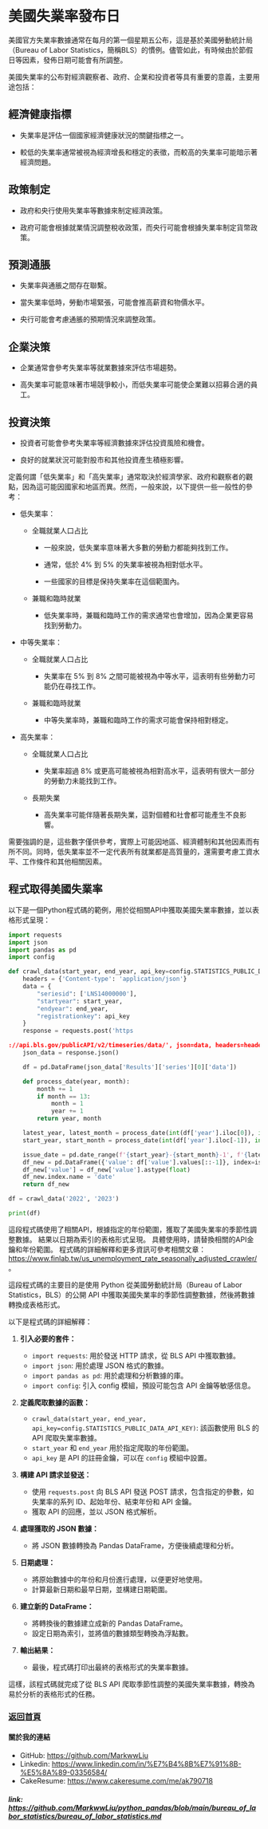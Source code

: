 # 美國失業率發布日

美國官方失業率數據通常在每月的第一個星期五公布，這是基於美國勞動統計局（Bureau of Labor Statistics，簡稱BLS）的慣例。儘管如此，有時候由於節假日等因素，發佈日期可能會有所調整。

美國失業率的公布對經濟觀察者、政府、企業和投資者等具有重要的意義，主要用途包括：

## 經濟健康指標

- 失業率是評估一個國家經濟健康狀況的關鍵指標之一。

- 較低的失業率通常被視為經濟增長和穩定的表徵，而較高的失業率可能暗示著經濟問題。

## 政策制定

- 政府和央行使用失業率等數據來制定經濟政策。

- 政府可能會根據就業情況調整稅收政策，而央行可能會根據失業率制定貨幣政策。

## 預測通脹

- 失業率與通脹之間存在聯繫。

- 當失業率低時，勞動市場緊張，可能會推高薪資和物價水平。

- 央行可能會考慮通脹的預期情況來調整政策。

## 企業決策

- 企業通常會參考失業率等就業數據來評估市場趨勢。

- 高失業率可能意味著市場競爭較小，而低失業率可能使企業難以招募合適的員工。

## 投資決策

- 投資者可能會參考失業率等經濟數據來評估投資風險和機會。

- 良好的就業狀況可能對股市和其他投資產生積極影響。

定義何謂「低失業率」和「高失業率」通常取決於經濟學家、政府和觀察者的觀點，因為這可能因國家和地區而異。然而，一般來說，以下提供一些一般性的參考：

- 低失業率：

   - 全職就業人口占比

      - 一般來說，低失業率意味著大多數的勞動力都能夠找到工作。

      - 通常，低於 4% 到 5% 的失業率被視為相對低水平。

      - 一些國家的目標是保持失業率在這個範圍內。

   - 兼職和臨時就業

      - 低失業率時，兼職和臨時工作的需求通常也會增加，因為企業更容易找到勞動力。

- 中等失業率：

   - 全職就業人口占比

      - 失業率在 5% 到 8% 之間可能被視為中等水平，這表明有些勞動力可能仍在尋找工作。

   - 兼職和臨時就業

      - 中等失業率時，兼職和臨時工作的需求可能會保持相對穩定。

- 高失業率：

   - 全職就業人口占比

      - 失業率超過 8% 或更高可能被視為相對高水平，這表明有很大一部分的勞動力未能找到工作。

   - 長期失業

      - 高失業率可能伴隨著長期失業，這對個體和社會都可能產生不良影響。

需要強調的是，這些數字僅供參考，實際上可能因地區、經濟體制和其他因素而有所不同。同時，低失業率並不一定代表所有就業都是高質量的，還需要考慮工資水平、工作條件和其他相關因素。

## 程式取得美國失業率

以下是一個Python程式碼的範例，用於從相關API中獲取美國失業率數據，並以表格形式呈現：

```python
import requests
import json
import pandas as pd
import config

def crawl_data(start_year, end_year, api_key=config.STATISTICS_PUBLIC_DATA_API_KEY):
    headers = {'Content-type': 'application/json'}
    data = {
        "seriesid": ['LNS14000000'],
        "startyear": start_year,
        "endyear": end_year,
        "registrationkey": api_key
    }
    response = requests.post('https

://api.bls.gov/publicAPI/v2/timeseries/data/', json=data, headers=headers)
    json_data = response.json()

    df = pd.DataFrame(json_data['Results']['series'][0]['data'])

    def process_date(year, month):
        month += 1
        if month == 13:
            month = 1
            year += 1
        return year, month

    latest_year, latest_month = process_date(int(df['year'].iloc[0]), int(df['period'].iloc[0].replace('M', '')))
    start_year, start_month = process_date(int(df['year'].iloc[-1]), int(df['period'].iloc[-1].replace('M', '')))

    issue_date = pd.date_range(f'{start_year}-{start_month}-1', f'{latest_year}-{latest_month}-1', freq='MS') + pd.tseries.offsets.DateOffset(days=9)
    df_new = pd.DataFrame({'value': df['value'].values[::-1]}, index=issue_date)
    df_new['value'] = df_new['value'].astype(float)
    df_new.index.name = 'date'
    return df_new

df = crawl_data('2022', '2023')

print(df)
```

這段程式碼使用了相關API，根據指定的年份範圍，獲取了美國失業率的季節性調整數據。
結果以日期為索引的表格形式呈現。
具體使用時，請替換相關的API金鑰和年份範圍。
程式碼的詳細解釋和更多資訊可參考相關文章：<https://www.finlab.tw/us_unemployment_rate_seasonally_adjusted_crawler/>。

這段程式碼的主要目的是使用 Python 從美國勞動統計局（Bureau of Labor Statistics，BLS）的公開 API 中獲取美國失業率的季節性調整數據，然後將數據轉換成表格形式。

以下是程式碼的詳細解釋：

1. **引入必要的套件：**
   - `import requests`: 用於發送 HTTP 請求，從 BLS API 中獲取數據。
   - `import json`: 用於處理 JSON 格式的數據。
   - `import pandas as pd`: 用於處理和分析數據的庫。
   - `import config`: 引入 config 模組，預設可能包含 API 金鑰等敏感信息。

2. **定義爬取數據的函數：**
   - `crawl_data(start_year, end_year, api_key=config.STATISTICS_PUBLIC_DATA_API_KEY)`: 該函數使用 BLS 的 API 爬取失業率數據。
   - `start_year` 和 `end_year` 用於指定爬取的年份範圍。
   - `api_key` 是 API 的註冊金鑰，可以在 `config` 模組中設置。

3. **構建 API 請求並發送：**
   - 使用 `requests.post` 向 BLS API 發送 POST 請求，包含指定的參數，如失業率的系列 ID、起始年份、結束年份和 API 金鑰。
   - 獲取 API 的回應，並以 JSON 格式解析。

4. **處理獲取的 JSON 數據：**
   - 將 JSON 數據轉換為 Pandas DataFrame，方便後續處理和分析。

5. **日期處理：**
   - 將原始數據中的年份和月份進行處理，以便更好地使用。
   - 計算最新日期和最早日期，並構建日期範圍。

6. **建立新的 DataFrame：**
   - 將轉換後的數據建立成新的 Pandas DataFrame。
   - 設定日期為索引，並將值的數據類型轉換為浮點數。

7. **輸出結果：**
   - 最後，程式碼打印出最終的表格形式的失業率數據。

這樣，該程式碼就完成了從 BLS API 爬取季節性調整的美國失業率數據，轉換為易於分析的表格形式的任務。

### [返回首頁](../README.md)

#### 關於我的連結
- GitHub: https://github.com/MarkwwLiu
- Linkedin: https://www.linkedin.com/in/%E7%B4%8B%E7%91%8B-%E5%8A%89-03356584/
- CakeResume: https://www.cakeresume.com/me/ak790718

##### link: https://github.com/MarkwwLiu/python_pandas/blob/main/bureau_of_labor_statistics/bureau_of_labor_statistics.md
